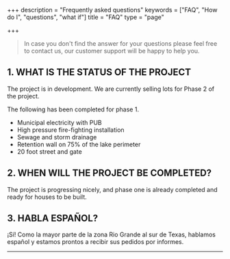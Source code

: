 +++
description = "Frequently asked questions"
keywords = ["FAQ", "How do I", "questions", "what if"]
title = "FAQ"
type = "page"

+++

> In case you don't find the answer for your questions please feel free to contact us, our customer support will be happy to help you.

## 1. WHAT IS THE STATUS OF THE PROJECT

The project is in development. We are currently selling lots for Phase 2 of the project.

The following has been completed for phase 1.

* Municipal electricity with PUB
* High pressure fire-fighting installation
* Sewage and storm drainage
* Retention wall on 75% of the lake perimeter
* 20 foot street and gate

## 2. WHEN WILL THE PROJECT BE COMPLETED?

The project is progressing nicely, and phase one is already completed and ready for houses to be built.

## 3. HABLA ESPAÑOL?

¡Sí! Como la mayor parte de la zona Rio Grande al sur de Texas, hablamos español y estamos prontos a recibir sus pedidos por informes.

---

